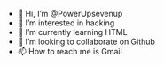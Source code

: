 - 👋 Hi, I’m @PowerUpsevenup
- 👀 I’m interested in hacking
- 🌱 I’m currently learning HTML
- 💞️ I’m looking to collaborate on Github
- 📫 How to reach me is Gmail

<!---
PowerUpsevenup/PowerUpsevenup is a ✨ special ✨ repository because its `README.md` (this file) appears on your GitHub profile.
You can click the Preview link to take a look at your changes.
--->
